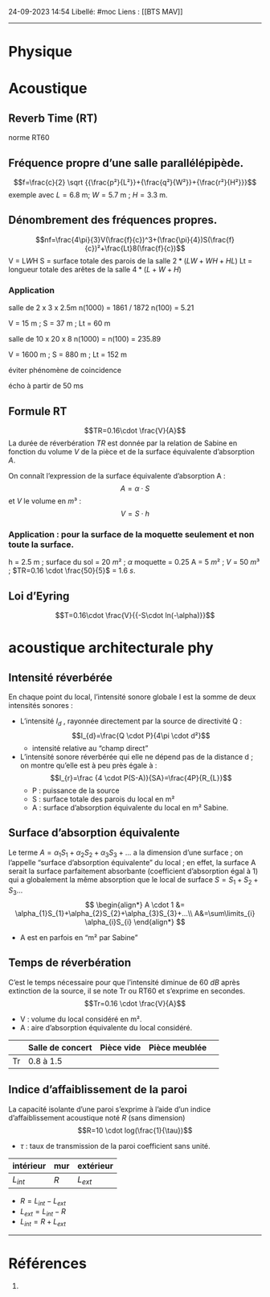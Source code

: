 24-09-2023 14:54
Libellé: #moc
Liens : [[BTS MAV]] 

---
# Physique

# Acoustique
## Reverb Time (RT)
norme RT60
## Fréquence propre d’une salle parallélépipède.
$$f=\frac{c}{2} \sqrt {{\frac{p²}{L²}}+{\frac{q²}{W²}}+{\frac{r²}{H²}}}$$
exemple avec $L=6.8$ m; $W=5.7$ m ; $H=3.3$ m. 

## Dénombrement des fréquences propres.
$$nf=\frac{4\pi}{3}V(\frac{f}{c})^3+(\frac{\pi}{4})S(\frac{f}{c})²+\frac{Lt}8(\frac{f}{c})$$
V = L*W*H
S = surface totale des parois de la salle $2*(LW+WH+HL)$
Lt = longueur totale des arêtes de la salle $4*(L+W+H)$
### Application

salle de 2 x 3 x 2.5m
n(1000) = 1861 / 1872 
n(100) = 5.21

V = 15 m ; S = 37 m ; Lt = 60 m

salle de 10 x 20 x 8
n(1000) = 
n(100) = 235.89

V = 1600 m ; S = 880 m ; Lt = 152 m

éviter phénomène de coincidence

écho à partir de 50 ms
## Formule RT
$$TR=0.16\cdot \frac{V}{A}$$
La durée de réverbération $TR$ est donnée par la relation de Sabine en fonction du volume $V$ de la pièce et de la surface équivalente d’absorption $A$.

On connaît l’expression de la surface équivalente d’absorption A : 
$$A=\alpha \cdot S$$
et $V$ le volume en $m³$ :
$$V=S\cdot h$$
### Application : pour la surface de la moquette seulement et non toute la surface.
h = 2.5 m ; surface du sol = 20 $m²$ ; $\alpha$ moquette = 0.25
A = 5 $m²$ ; $V$ = 50 $m³$ ; $TR=0.16 \cdot \frac{50}{5}$ = 1.6 $s$.

## Loi d’Eyring
$$T=0.16\cdot \frac{V}{{-S\cdot ln(-\alpha)}}$$

# acoustique architecturale phy
## Intensité réverbérée
En chaque point du local, l’intensité sonore globale I est la somme de deux intensités sonores :
- L’intensité $I_{d}$ , rayonnée directement par la source de directivité Q : $$I_{d}=\frac{Q \cdot P}{4\pi \cdot d²}$$
	- intensité relative au “champ direct”
- L’intensité sonore réverbérée qui elle ne dépend pas de la distance d ; on montre qu’elle est à peu près égale à : $$I_{r}=\frac {4 \cdot P(S-A)}{SA}=\frac{4P}{R_{L}}$$
	- P : puissance de la source 
	- S : surface totale des parois du local en m² 
	- A : surface d’absorption équivalente du local en m² Sabine.
## Surface d’absorption équivalente 
Le terme $A=\alpha_{1}S_1+\alpha_{2}S_{2}+\alpha_{3}S_{3}+...$ a la dimension d’une surface ; on l’appelle “surface d’absorption équivalente” du local ; en effet, la surface A serait la surface parfaitement absorbante (coefficient d’absorption égal à 1) qui a globalement la même absorption que le local de surface $S=S_{1}+S_{2}+S_{3}...$
$$
\begin{align*}
A \cdot 1 &= \alpha_{1}S_{1}+\alpha_{2}S_{2}+\alpha_{3}S_{3}+...\\
A&=\sum\limits_{i} \alpha_{i}S_{i}
\end{align*}
$$

- A est en parfois en “m² par Sabine”

## Temps de réverbération
C’est le temps nécessaire pour que l’intensité diminue de 60 $dB$ après extinction de la source, il se note Tr ou RT60 et s’exprime en secondes.
$$Tr=0.16 \cdot \frac{V}{A}$$
- V : volume du local considéré en m².
- A : aire d’absorption équivalente du local considéré.

|  | Salle de concert | Pièce vide | Pièce meublée  |  |
| ---- | ---- | ---- | ---- | ---- |
| Tr | 0.8 à 1.5 |  |  |  |

## Indice d’affaiblissement de la paroi
La capacité isolante d’une paroi s’exprime à l’aide d’un indice d’affaiblissement acoustique noté $R$ (sans dimension) $$R=10 \cdot log(\frac{1}{\tau})$$
- $\tau$ : taux de transmission de la paroi coefficient sans unité.

| intérieur | mur | extérieur |
| ---- | ---- | ---- |
| $L_{int}$ | $R$ | $L_{ext}$ |
- $R = L_{int} - L_{ext}$
- $L_{ext} = L_{int} - R$
- $L_{int} = R + L_{ext}$

---
# Références
1. 